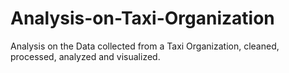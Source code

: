 # Analysis-on-Taxi-Organization
Analysis on the Data collected from a Taxi Organization, cleaned, processed, analyzed and visualized.
